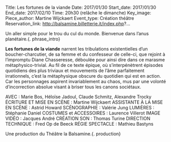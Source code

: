 Title: Les fortunes de la viande
Date: 2017/01/30
Start_date: 2017/01/30
End_date: 2017/02/10
Time: 20h30 (relâche le dimanche)
Key_image:
Piece_author: Martine Wijckaert
Event_type: Création théâtre
Reservation_link: http://balsamine.billetterie.it/index.php?...


Un aller simple pour le trou du cul du monde. Bienvenue dans l’anus planétaire.{. phrase_intro}

**Les fortunes de la viande** narrent les tribulations existentielles d’un boucher-charcutier, de sa femme et du confesseur de celle-ci, que rejoint à l’impromptu Diane Chasseresse, déboulée pour ainsi dire dans ce marasme métaphysico-trivial. Au fil de ce texte épique, où s’interpénètrent épisodes quotidiens des plus triviaux et mouvements de l’âme parfaitement irrationnels, c’est la métaphysique obscure du quotidien qui est en action. Car les personnages aspirent invariablement au chaos, mus par une volonté d’incorrection absolue visant à briser tous les canons sociétaux.


AVEC
:   Marie Bos, Héloïse Jadoul, Claude Schmitz, Alexandre Trocky
ÉCRITURE ET MISE EN SCÈNE
:   Martine Wijckaert
ASSISTANTE À LA MISE EN SCÈNE
:   Astrid Howard
SCÉNOGRAPHIE
:   Valérie Jung
LUMIÈRES
:   Stéphanie Daniel
COSTUMES et ACCESSOIRES
:   Laurence Villerot
IMAGE VIDÉO
:   Jacques André
CRÉATION SON
:   Thomas Turine
DIRECTION TECHNIQUE
:   Fred Op de Beeck
RÉGIE SPECTACLE
:   Mathieu Bastyns

Une production du Théâtre la Balsamine.{. production}
